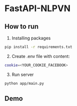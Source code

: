 # FastAPI-NLPVN

## How to run

1.  Installing packages
  ```bash
  pip install -r requirements.txt
  ```
2.  Create .env file with content:
   ```bash
   cookie=<YOUR_COOKIE_FACEBOOK>
   ```
3.  Run server
   ```bash
   python app/main.py
   ```
## Demo
